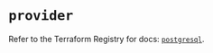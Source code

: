 # `provider`

Refer to the Terraform Registry for docs: [`postgresql`](https://registry.terraform.io/providers/nitrikx/postgresql/1.21.2/docs).
